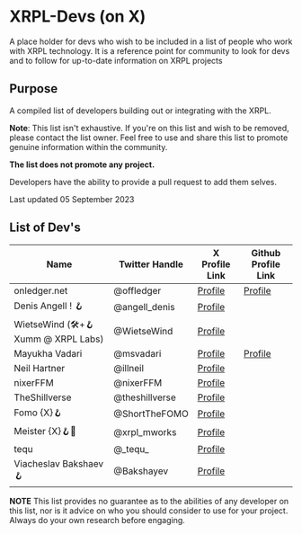 # XRPL-Devs (on X)
A place holder for devs who wish to be included in a list of people who work with XRPL technology. It is a reference point for community to look for devs and to follow for up-to-date information on XRPL projects

## Purpose

A compiled list of developers building out or integrating with the XRPL.

**Note**: This list isn't exhaustive. If you're on this list and wish to be removed, please contact the list owner. Feel free to use and share this list to promote genuine information within the community.

**The list does not promote any project.**

Developers have the ability to provide a pull request to add them selves.

Last updated 05 September 2023

## List of Dev's

| Name                                             | Twitter Handle        | X Profile Link                                   | Github Profile Link
|--------------------------------------------------|-----------------------|--------------------------------------------------|-------------------------------------------
| onledger.net                                     | @offledger            | [Profile](https://x.com/offledger)               | [Profile](https://github.com/rippleitinnz)
| Denis Angell ! 🪝                                 | @angell_denis         | [Profile](https://x.com/angell_denis)            |
| WietseWind (🛠+🪝 Xumm @ XRPL Labs)               | @WietseWind           | [Profile](https://x.com/WietseWind)              |
| Mayukha Vadari                                   | @msvadari             | [Profile](https://x.com/msvadari)                | [Profile](https://github.com/wietsewind)
| Neil Hartner                                     | @illneil              | [Profile](https://x.com/illneil)                 |
| nixerFFM                                         | @nixerFFM             | [Profile](https://x.com/nixerFFM)                | 
| TheShillverse                                    | @theshillverse        | [Profile](https://x.com/theshillverse)           | 
| Fomo {X}🪝                                        | @ShortTheFOMO         | [Profile](https://x.com/ShortTheFOMO)            |
| Meister {X}🪝💎                                    | @xrpl_mworks          | [Profile](https://x.com/xrpl_mworks)             |
| tequ                                             | @\_tequ\_             | [Profile](https://x.com/_tequ_)                  |
| Viacheslav Bakshaev 🪝                            | @Bakshayev            | [Profile](https://x.com/Bakshayev)               |




**NOTE** This list provides no guarantee as to the abilities of any developer on this list, nor is it advice on who you should consider to use for your project. Always do your own research before engaging.

